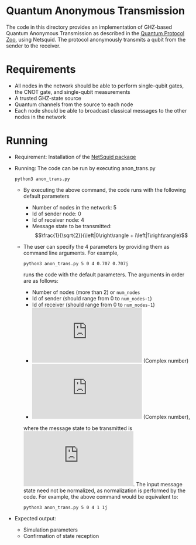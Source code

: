 # Quantum Anonymous Transmission
The code in this directory provides an implementation of GHZ-based Quantum Anonymous Transmission as described in the [Quantum Protocol Zoo](https://wiki.veriqloud.fr/index.php?title=GHZ-based_Quantum_Anonymous_Transmission), using Netsquid. The protocol anonymously transmits a qubit from the sender to the receiver.

# Requirements
- All nodes in the network should be able to perform single-qubit gates, the CNOT gate, and single-qubit measurements
- A trusted GHZ-state source
- Quantum channels from the source to each node
- Each node should be able to broadcast classical messages to the other nodes in the network

# Running
- Requirement: Installation of the [NetSquid package](https://netsquid.org/)
- Running: The code can be run by executing anon_trans.py
    ```
    python3 anon_trans.py
    ```
    
    - By executing the above command, the code runs with the following default parameters
        -  Number of nodes in the network: 5
        -  Id of sender node: 0
        -  Id of receiver node: 4
        -  Message state to be transmitted: $$\frac{1}{\sqrt{2}}(\left|0\right\rangle + i\left|1\right\rangle)$$
    - The user can specify the 4 parameters by providing them as command line arguments. For example, 
      ```
      python3 anon_trans.py 5 0 4 0.707 0.707j
      ```
      runs the code with the default parameters. The arguments in order are as follows:
        - Number of nodes (more than 2) or ```num_nodes```
        - Id of sender (should range from 0 to ```num_nodes-1```)
        - Id of receiver (should range from 0 to ```num_nodes-1```)
        - ![\alpha](https://latex.codecogs.com/svg.latex?%5Calpha) (Complex number)
        - ![\beta](https://latex.codecogs.com/svg.latex?%5Cbeta) (Complex number),
        
        where the message state to be transmitted is  ![\alpha\left|0\right\rangle + \beta\left|1\right\rangle](https://latex.codecogs.com/svg.latex?%5Calpha%7C0%5Crangle+%5Cbeta%7C1%5Crangle). The input message state need not be normalized, as normalization is performed by the code. For example, the above command would be equivalent to:
        ```
        python3 anon_trans.py 5 0 4 1 1j
        ```
- Expected output: 
    - Simulation parameters
    - Confirmation of state reception
